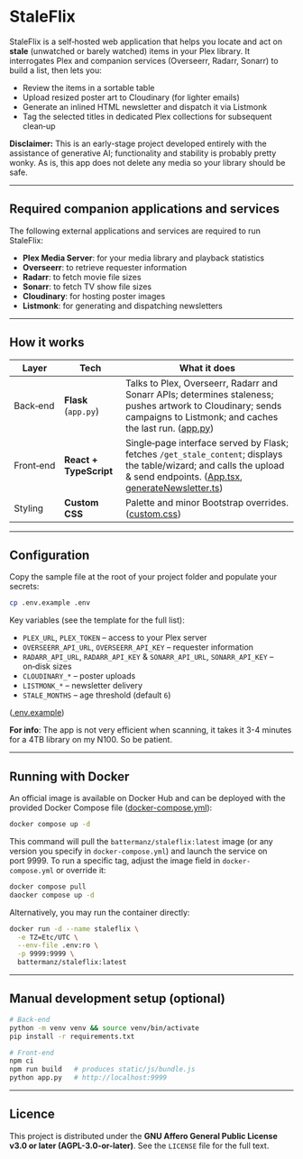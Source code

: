 # StaleFlix

StaleFlix is a self‑hosted web application that helps you locate and act on **stale** (unwatched or barely watched) items in your Plex library. It interrogates Plex and companion services (Overseerr, Radarr, Sonarr) to build a list, then lets you:

* Review the items in a sortable table
* Upload resized poster art to Cloudinary (for lighter emails)
* Generate an inlined HTML newsletter and dispatch it via Listmonk
* Tag the selected titles in dedicated Plex collections for subsequent clean‑up

**Disclaimer:** This is an early-stage project developed entirely with the assistance of generative AI; functionality and stability is probably pretty wonky. As is, this app does not delete any media so your library should be safe.

---

## Required companion applications and services

The following external applications and services are required to run StaleFlix:

* **Plex Media Server**: for your media library and playback statistics
* **Overseerr**: to retrieve requester information
* **Radarr**: to fetch movie file sizes
* **Sonarr**: to fetch TV show file sizes
* **Cloudinary**: for hosting  poster images
* **Listmonk**: for generating and dispatching newsletters

---

## How it works

| Layer     | Tech                   | What it does                                                                                                                                                                                                                                                                                                                        |
| --------- | ---------------------- | ----------------------------------------------------------------------------------------------------------------------------------------------------------------------------------------------------------------------------------------------------------------------------------------------------------------------------------- |
| Back‑end  | **Flask** (`app.py`)   | Talks to Plex, Overseerr, Radarr and Sonarr APIs; determines staleness; pushes artwork to Cloudinary; sends campaigns to Listmonk; and caches the last run. ([app.py](https://github.com/BattermanZ/StaleFlix/blob/main/app.py))                                                                                                    |
| Front‑end | **React + TypeScript** | Single‑page interface served by Flask; fetches `/get_stale_content`; displays the table/wizard; and calls the upload & send endpoints. ([App.tsx](https://github.com/BattermanZ/StaleFlix/blob/main/static/js/App.tsx), [generateNewsletter.ts](https://github.com/BattermanZ/StaleFlix/blob/main/static/js/generateNewsletter.ts)) |
| Styling   | **Custom CSS**         | Palette and minor Bootstrap overrides. ([custom.css](https://github.com/BattermanZ/StaleFlix/blob/main/static/css/custom.css))                                                                                                                                                                                                      |

---

## Configuration

Copy the sample file at the root of your project folder and populate your secrets:

```bash
cp .env.example .env
```

Key variables (see the template for the full list):

* `PLEX_URL`, `PLEX_TOKEN` – access to your Plex server
* `OVERSEERR_API_URL`, `OVERSEERR_API_KEY` – requester information
* `RADARR_API_URL`, `RADARR_API_KEY` & `SONARR_API_URL`, `SONARR_API_KEY` – on‑disk sizes
* `CLOUDINARY_*` – poster uploads
* `LISTMONK_*` – newsletter delivery
* `STALE_MONTHS` – age threshold (default `6`)

([.env.example](https://github.com/BattermanZ/StaleFlix/blob/main/.env.example))

**For info**: The app is not very efficient when scanning, it takes it 3-4 minutes for a 4TB library on my N100. So be patient.

---

## Running with Docker

An official image is available on Docker Hub and can be deployed with the provided Docker Compose file ([docker-compose.yml](https://github.com/BattermanZ/StaleFlix/blob/main/docker-compose.yml)):

```bash
docker compose up -d
```

This command will pull the `battermanz/staleflix:latest` image (or any version you specify in `docker-compose.yml`) and launch the service on port 9999. To run a specific tag, adjust the image field in `docker-compose.yml` or override it:

```bash
docker compose pull
daocker compose up -d
```

Alternatively, you may run the container directly:

```bash
docker run -d --name staleflix \
  -e TZ=Etc/UTC \
  --env-file .env:ro \
  -p 9999:9999 \
  battermanz/staleflix:latest
```

---

## Manual development setup (optional)

```bash
# Back‑end
python -m venv venv && source venv/bin/activate
pip install -r requirements.txt

# Front‑end
npm ci
npm run build   # produces static/js/bundle.js
python app.py   # http://localhost:9999
```

---

## Licence

This project is distributed under the **GNU Affero General Public License v3.0 or later (AGPL-3.0-or-later)**. See the `LICENSE` file for the full text.
